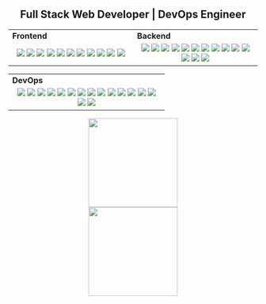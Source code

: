 <h2 align="center">
  Full Stack Web Developer | DevOps Engineer
</h2>

<div align="center" style="witdh:100%"> 
  <table>
    <tr>
      <td valign="center" width="100px"><b>Frontend<b></td>
      <td valign="center" width="100px"><b>Backend<b></td>
    </tr>
    <tr>
      <td valign="center" align="center" width="300px">
        <img src="https://img.shields.io/badge/HTML_5-blue" />
        <img src="https://img.shields.io/badge/CSS_3-blue" />
        <img src="https://img.shields.io/badge/ECMAScript_6-blue" />
        <img src="https://img.shields.io/badge/TypeScript-blue" />
        <img src="https://img.shields.io/badge/Angular-blue" />
        <img src="https://img.shields.io/badge/Vue.Js-blue" />
        <img src="https://img.shields.io/badge/WebSocket-blue" />
        <img src="https://img.shields.io/badge/Flutter-blue" />
        <img src="https://img.shields.io/badge/Bootstrap-blue" />
        <img src="https://img.shields.io/badge/Sass-blue" />
        <img src="https://img.shields.io/badge/Less-blue" />
      </td>      
      <td valign="center" align="center" width="300px">
        <img src="https://img.shields.io/badge/Node.js-ff0a0a" />
        <img src="https://img.shields.io/badge/PHP-ff0a0a" />
        <img src="https://img.shields.io/badge/NestJS-ff0a0a" />
        <img src="https://img.shields.io/badge/AdonisJS-ff0a0a" />
        <img src="https://img.shields.io/badge/Express-ff0a0a" />
        <img src="https://img.shields.io/badge/Restify-ff0a0a" />
        <img src="https://img.shields.io/badge/Laravel-ff0a0a" />
        <img src="https://img.shields.io/badge/MariaDB-ff0a0a" />
        <img src="https://img.shields.io/badge/PostgreSQL-ff0a0a" />
        <img src="https://img.shields.io/badge/SQL_Server-ff0a0a" />
        <img src="https://img.shields.io/badge/Redis-ff0a0a" />
        <img src="https://img.shields.io/badge/Kafka-ff0a0a" />
        <img src="https://img.shields.io/badge/RabbitMQ-ff0a0a" />
        <img src="https://img.shields.io/badge/Jest-ff0a0a" />
      </td>
    </tr>
  </table>
  <table>
    <tr>
      <td valign="center" width="100px"><b>DevOps<b></td>
    </tr>
    <tr>
      <td valign="center" align="center" width="300px">
        <img src="https://img.shields.io/badge/Linux-purple" />
        <img src="https://img.shields.io/badge/AWS-purple" />
        <img src="https://img.shields.io/badge/Azure-purple" />
        <img src="https://img.shields.io/badge/GCP-purple" />
        <img src="https://img.shields.io/badge/Bash-purple" />
        <img src="https://img.shields.io/badge/Lua-purple" />
        <img src="https://img.shields.io/badge/Python-purple" />
        <img src="https://img.shields.io/badge/Perl-purple" />
        <img src="https://img.shields.io/badge/Docker-purple" />
        <img src="https://img.shields.io/badge/Terraform-purple" />
        <img src="https://img.shields.io/badge/GitHub_Actions-purple" />
        <img src="https://img.shields.io/badge/Bitbucket_Pipelines-purple" />
        <img src="https://img.shields.io/badge/Grafana-purple" />
        <img src="https://img.shields.io/badge/Prometheus-purple" />
        <img src="https://img.shields.io/badge/Loki-purple" />
        <img src="https://img.shields.io/badge/cAdvisor-purple" />
      </td>
    </tr>
  </table>
</div>
        
<p align="center">
  <img height="180px" src = "https://github-readme-streak-stats.herokuapp.com?user=MtsReis&theme=tokyonight-duo&hide_border=true&include_all_commits=true&line_height=27&mode=weekly">
  <br />
  <img height="180px" src="https://github-readme-stats.vercel.app/api/top-langs/?username=MtsReis&size_weight=0.5&count_weight=0.5&theme=tokyonight&hide_border=true&include_all_commits=true&layout=compact&bg_color=00000000">
</p>
